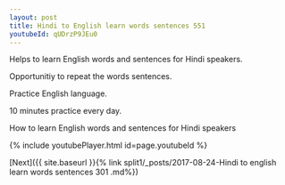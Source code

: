 ```yaml
---
layout: post
title: Hindi to English learn words sentences 551 
youtubeId: qUDrzP9JEu0
---
```

 
 
Helps to learn English words and sentences for Hindi speakers.

Opportunitiy to repeat the words sentences. 

Practice English language. 
 
10 minutes practice every day. 
 
How to learn English words and sentences for Hindi speakers 
 
{% include youtubePlayer.html id=page.youtubeId %}
 
 
[Next]({{ site.baseurl }}{% link  split1/_posts/2017-08-24-Hindi to english learn words sentences 301 .md%})
 
